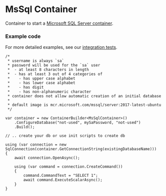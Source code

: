 # MsSql Container

Container to start a [Microsoft SQL Server container](https://hub.docker.com/_/microsoft-mssql-server). 

### Example code

For more detailed examples, see our [integration tests](../../test/Container.Database.MsSql.Integration.Tests).

```
/*
 * username is always `sa`
 * password will be used for the `sa` user
 *  - at least 8 characters in length
 *  - has at least 3 out of 4 categories of
 *    - has upper case alphabet
 *    - has lower case alphabet
 *    - has digit
 *    - has non-alphanumeric character
 * container does not allow automatic creation of an initial database
 * 
 * default image is mcr.microsoft.com/mssql/server:2017-latest-ubuntu 
 */
 
var container = new ContainerBuilder<MsSqlContainer>()
    .ConfigureDatabase("not-used", mySaPassword, "not-used")
    .Build();

// .. create your db or use init scripts to create db    

using (var connection = new SqlConnection(container.GetConnectionString(existingDatabaseName)))
{
    await connection.OpenAsync();

    using (var command = connection.CreateCommand())
    {
        command.CommandText = "SELECT 1";
        await command.ExecuteScalarAsync();
    }
}
```